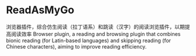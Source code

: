 # ReadAsMyGo
浏览器插件，综合仿生阅读（拉丁语系）和跳读（汉字）的阅读浏览插件，以期提高阅读效率 Browser plugin, a reading and browsing plugin that combines bionic reading (for Latin-based languages) and skipping reading (for Chinese characters), aiming to improve reading efficiency.
